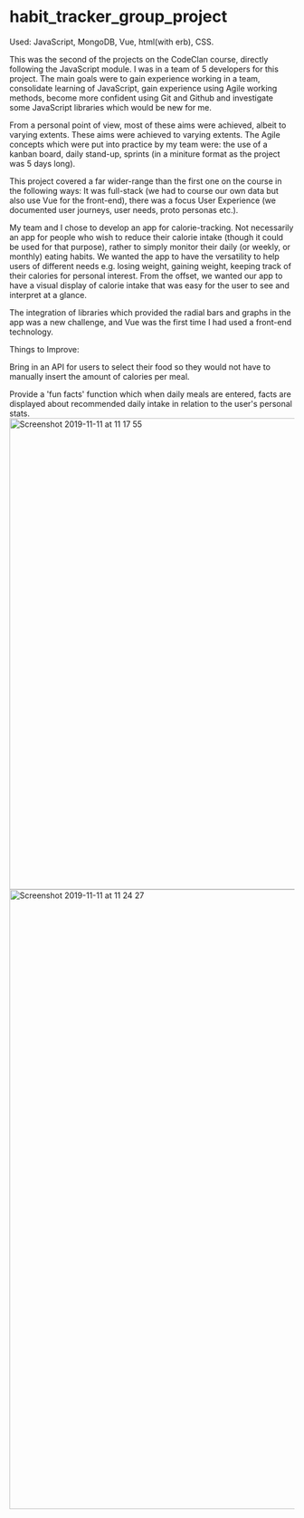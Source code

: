 # habit_tracker_group_project

Used: JavaScript, MongoDB, Vue, html(with erb), CSS.

This was the second of the projects on the CodeClan course, directly following the JavaScript module. I was in a team of 5 developers for this project. The main goals were to gain experience working in a team, consolidate learning of JavaScript, gain experience using Agile working methods, become more confident using Git and Github and investigate some JavaScript libraries which would be new for me.

From a personal point of view, most of these aims were achieved, albeit to varying extents. These aims were achieved to varying extents. The Agile concepts which were put into practice by my team were: the use of a kanban board, daily stand-up, sprints (in a miniture format as the project was 5 days long).

This project covered a far wider-range than the first one on the course in the following ways: It was full-stack (we had to course our own data but also use Vue for the front-end), there was a focus User Experience (we documented user journeys, user needs, proto personas etc.).

My team and I chose to develop an app for calorie-tracking. Not necessarily an app for people who wish to reduce their calorie intake (though it could be used for that purpose), rather to simply monitor their daily (or weekly, or monthly) eating habits. We wanted the app to have the versatility
to help users of different needs e.g. losing weight, gaining weight, keeping track of their calories for personal interest. From the offset, we wanted our app to have a visual display of calorie intake that was easy for the user to see and interpret at a glance.

The integration of libraries which provided the radial bars and graphs in the app was a new challenge, and Vue was the first time I had used a front-end technology. 

Things to Improve:

Bring in an API for users to select their food so they would not have to manually insert the amount of calories per meal.

Provide a 'fun facts' function which when daily meals are entered, facts are displayed about recommended daily intake in relation to the user's personal stats.
<img width="832" alt="Screenshot 2019-11-11 at 11 17 55" src="https://user-images.githubusercontent.com/51781302/68583589-7511b180-0475-11ea-9fcf-93cd4991615d.png">
<img width="1094" alt="Screenshot 2019-11-11 at 11 24 27" src="https://user-images.githubusercontent.com/51781302/68583764-ecdfdc00-0475-11ea-9b10-95a14124eb83.png">


